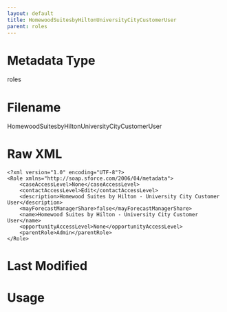 ```yaml
---
layout: default
title: HomewoodSuitesbyHiltonUniversityCityCustomerUser
parent: roles
---
```

# Metadata Type
roles


# Filename 
HomewoodSuitesbyHiltonUniversityCityCustomerUser


# Raw XML
```
<?xml version="1.0" encoding="UTF-8"?>
<Role xmlns="http://soap.sforce.com/2006/04/metadata">
    <caseAccessLevel>None</caseAccessLevel>
    <contactAccessLevel>Edit</contactAccessLevel>
    <description>Homewood Suites by Hilton - University City Customer User</description>
    <mayForecastManagerShare>false</mayForecastManagerShare>
    <name>Homewood Suites by Hilton - University City Customer User</name>
    <opportunityAccessLevel>None</opportunityAccessLevel>
    <parentRole>Admin</parentRole>
</Role>
```


# Last Modified


# Usage
